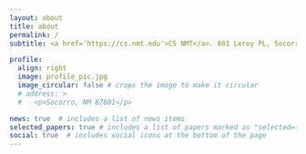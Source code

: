 ```yaml
---
layout: about
title: about
permalink: /
subtitle: <a href='https://cs.nmt.edu'>CS NMT</a>. 801 Leroy PL, Socorro, NM, 87801.

profile:
  align: right
  image: profile_pic.jpg
  image_circular: false # crops the image to make it circular
  # address: >
  #   <p>Socorro, NM 87801</p>

news: true  # includes a list of news items
selected_papers: true # includes a list of papers marked as "selected={true}"
social: true  # includes social icons at the bottom of the page
---
```


